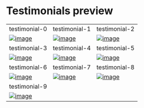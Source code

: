 # Testimonials preview

<table>
  <tr>
    <td width="33.3333%">testimonial-0</td>
    <td width="33.3333%">testimonial-1</td>
    <td width="33.3333%">testimonial-2</td>
  </tr>

  <tr>
    <td width="33.3333%">
        <a href="https://github.com/Clueless-Community/seamless-ui/blob/main/Testimonials/src/testimonial-0.html">
            <img src="https://iili.io/HxDoYMu.md.png" alt="image" border="0">
        </a>
    </td>
    <td width="33.3333%">
        <a href="https://github.com/Clueless-Community/seamless-ui/blob/main/Testimonials/src/testimonial-1.html">
            <img src="" alt="image" border="0">
        </a>
    </td>
    <td width="33.3333%">
        <a href="https://github.com/Clueless-Community/seamless-ui/blob/main/Testimonials/src/testimonial-2.html">
            <img src="https://iili.io/HxDo0cx.md.png" alt="image" border="0">
        </a>
    </td>
  </tr>
  <tr>
    <td width="33.3333%">testimonial-3</td>
    <td width="33.3333%">testimonial-4</td>
    <td width="33.3333%">testimonial-5</td>
  </tr>

  <tr>
    <td width="33.3333%">
        <a href="https://github.com/Clueless-Community/seamless-ui/blob/main/Testimonials/src/testimonial-3.html">
            <img src="https://iili.io/HxDoRt9.png" alt="image" border="0">
        </a>
    </td>
    <td width="33.3333%">
        <a href="https://github.com/Clueless-Community/seamless-ui/blob/main/Testimonials/src/testimonial-4.html">
            <img src="https://iili.io/HxDo18Q.md.png" alt="image" border="0">
        </a>
    </td>
    <td width="33.3333%">
        <a href="https://github.com/Clueless-Community/seamless-ui/blob/main/Testimonials/src/testimonial-5.html">
            <img src="https://iili.io/HxDoMAB.md.png" alt="image" border="0">
        </a>
    </td>
  </tr>
  <tr>
    <td width="33.3333%">testimonial-6</td>
    <td width="33.3333%">testimonial-7</td>
    <td width="33.3333%">testimonial-8</td>
  </tr>

  <tr>
    <td width="33.3333%">
        <a href="https://github.com/Clueless-Community/seamless-ui/blob/main/Testimonials/src/testimonial-6.html">
            <img src="https://iili.io/HxDoVwP.md.png" alt="image" border="0">
        </a>
    </td>
    <td width="33.3333%">
        <a href="https://github.com/Clueless-Community/seamless-ui/blob/main/Testimonials/src/testimonial-7.html">
            <img src="https://iili.io/HxDojMg.md.png" alt="image" border="0">
        </a>
    </td>
    <td width="33.3333%">
        <a href="https://github.com/Clueless-Community/seamless-ui/blob/main/Testimonials/src/testimonial-8.html">
            <img src="https://i.postimg.cc/5tVv9FSt/testimonial.png" alt="image" border="0">
        </a>
    </td>
  </tr>

  <tr>
    <td width="33.3333%">testimonial-9</td>
    <td width="33.3333%"></td>
    <td width="33.3333%"></td>
  </tr>
  <tr>
    <td width="33.3333%">
        <a href="https://github.com/Clueless-Community/seamless-ui/blob/main/Testimonials/src/testimonial-9.html">
            <img src="https://iili.io/HxDoecv.md.png" alt="image" border="0">
        </a>
    </td>
    <td width="33.3333%"></td>
    <td width="33.3333%"></td>
  </tr>
</table>
